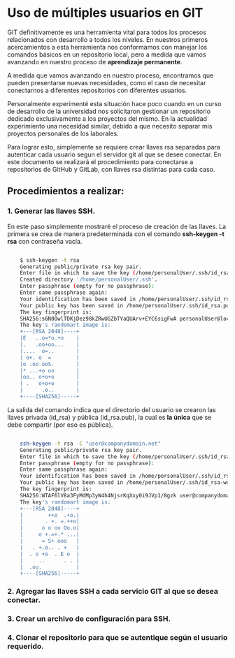 # Uso de múltiples usuarios en GIT

GIT definitivamente es una herramienta vital para todos los procesos relacionados con desarrollo a todos los niveles.  En nuestros primeros acercamientos a esta herramienta nos conformamos con manejar los comandos básicos en un repositorio  local, pero a medida que vamos avanzando en nuestro proceso de **aprendizaje permanente**.

A medida que vamos avanzando en nuestro proceso, encontramos que pueden presentarse nuevas necesidades, como el caso de necesitar conectarnos a diferentes repositorios con diferentes usuarios.

Personalmente experimenté esta situación hace poco cuando en un curso de desarrollo de la universidad nos solicitaron gestionar un repositorio dedicado exclusivamente a los proyectos del mismo. En la actualidad experimiento una necesidad similar, debido a que necesito separar mis proyectos personales de los laborales.

Para lograr esto, simplemente se requiere crear llaves rsa separadas para autenticar cada usuario segun el servidor git al que se desee conectar.  En este documento se realizará el procedimiento para conectarse a repositorios de GitHub y GitLab, con llaves rsa distintas para cada caso.

## Procedimientos a realizar:

### 1. Generar las llaves SSH.

En este paso simplemente mostraré el proceso de creación de las llaves.  La primera se crea de manera predeterminada con el comando **ssh-keygen -t rsa** con contraseña vacía.

```bash

    $ ssh-keygen -t rsa
    Generating public/private rsa key pair.
    Enter file in which to save the key (/home/personalUser/.ssh/id_rsa): 
    Created directory '/home/personalUser/.ssh'.
    Enter passphrase (empty for no passphrase): 
    Enter same passphrase again: 
    Your identification has been saved in /home/personalUser/.ssh/id_rsa.
    Your public key has been saved in /home/personalUser/.ssh/id_rsa.pub.
    The key fingerprint is:
    SHA256:s6N0OwlTDKjDez98kZRwUGZbTYaQUArv+EYC6sigFwA personalUser@localhost
    The key's randomart image is:
    +---[RSA 2048]----+
    |E   ..o=*o.+o    |
    |.   .oo+oo...    |
    |....  o=..       |
    | o+. o  =        |
    |o .oo ooS.       |
    |* ...+o oo       |
    |oo.. o+o+o       |
    | .   o+o+o       |
    |      .o..       |
    +----[SHA256]-----+

```

La salida del comando indica que el directorio del usuario se crearon las llaves privada (id_rsa) y pública (id_rsa.pub), la cual es **la única** que se debe compartir (por eso es pública).



```bash

    ssh-keygen -t rsa -C "user@companydomain.net"
    Generating public/private rsa key pair.
    Enter file in which to save the key (/home/personalUser/.ssh/id_rsa): /home/personalUser/.ssh/id_rsa-workAccount  
    Enter passphrase (empty for no passphrase): 
    Enter same passphrase again: 
    Your identification has been saved in /home/personalUser/.ssh/id_rsa-workAccount.
    Your public key has been saved in /home/personalUser/.ssh/id_rsa-workAccount.pub.
    The key fingerprint is:
    SHA256:WTAF6lV8a3FyMdMp3yW4h4NjsrKqXxy0i9JVp1/8gzk user@companydomain.net
    The key's randomart image is:
    +---[RSA 2048]----+
    |        ++o  .+o.|
    |       . +. =.++o|
    |      o o oo Oo.o|
    |     o +.=+.* ...|
    |      = S+ ooo   |
    |   . +.o.. . +   |
    |  . o +o  . E o  |
    |   . ..      . . |
    |  .oo.           |
    +----[SHA256]-----+

```

### 2. Agregar las llaves SSH a cada servicio GIT al que se desea conectar.

### 3. Crear un archivo de configuración para SSH.

### 4. Clonar el repositorio para que se autentique según el usuario requerido.

